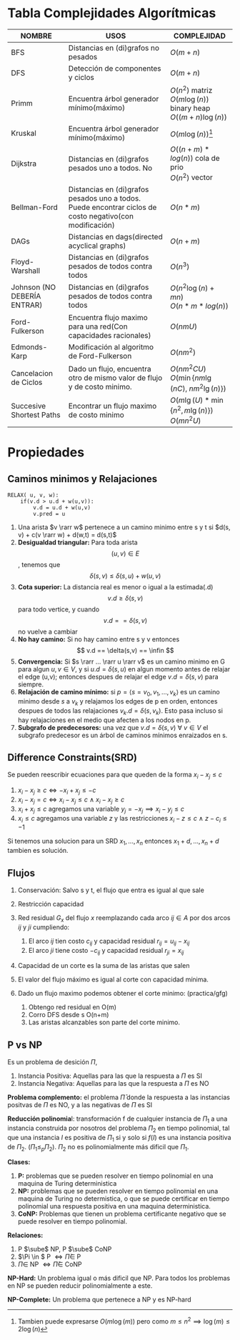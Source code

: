 # Tabla Complejidades Algorítmicas

| NOMBRE                      | USOS                                                         | COMPLEJIDAD                                                  |
| --------------------------- | ------------------------------------------------------------ | ------------------------------------------------------------ |
| BFS                         | Distancias en (di)grafos no pesados                          | $O(m+n)$                                                     |
| DFS                         | Detección de componentes y ciclos                            | $O(m+n)$                                                     |
| Primm                       | Encuentra árbol generador mínimo(máximo)                     | $O(n^2)$ matriz <br />$O(m\log(n))$ binary heap<br />$O((m+n)\log(n))$ |
| Kruskal                     | Encuentra árbol generador mínimo(máximo)                     | $O(m\log(n))$[^1]                                            |
| Dijkstra                    | Distancias en (di)grafos pesados uno a todos. No             | $O((n+m)*log(n))$ cola de prio<br />$O(n^2)$ vector          |
| Bellman-Ford                | Distancias en (di)grafos pesados uno a todos. Puede encontrar ciclos de costo negativo(con modificación) | $O(n*m)$                                                     |
| DAGs                        | Distancias en dags(directed acyclical graphs)                | $O(n+m)$                                                     |
| Floyd-Warshall              | Distancias en (di)grafos pesados de todos contra todos       | $O(n^3)$                                                     |
| Johnson (NO DEBERÍA ENTRAR) | Distancias en (di)grafos pesados de todos contra todos       | $O(n^2\log(n) + mn)$<br />$O(n*m*log(n))$                    |
| Ford-Fulkerson              | Encuentra flujo maximo para una red(Con capacidades racionales) | $O(nmU)$                                                     |
| Edmonds-Karp                | Modificación al algoritmo de Ford-Fulkerson                  | $O(nm^2)$                                                    |
| Cancelacion de Ciclos       | Dado un flujo, encuentra otro de mismo valor de flujo y de costo minimo. | $O(nm^2CU)$<br />$O(\min\{nm\lg(nC),\ nm^2\lg(n)\})$         |
| Succesive Shortest Paths    | Encontrar un flujo maximo de costo minimo                    | $O(m\lg(U)*\min\{n^2,m\lg(n)\})$<br />$O(mn^2U)$             |

[^1]: Tambien puede expresarse $O(m\log(m))$ pero como $m \leq n^2 \implies \log(m) \leq 2\log(n)$



# Propiedades

## Caminos minimos y Relajaciones

```
RELAX( u, v, w):
    if(v.d > u.d + w(u,v)):
        v.d = u.d + w(u,v)
        v.pred = u
```

1. Una arista $v \rarr w$ pertenece a un camino minimo entre s y t si $d(s, v) + c(v \rarr w) + d(w,t) = d(s,t)$
2. **Desigualdad triangular:** Para toda arista $$ (u,v) \in E$$, tenemos que $$ \delta(s,v) \leq \delta(s,u) + w(u,v) $$
3. **Cota superior:** La distancia real es menor o igual a la estimada(.d) $$ v.d \geq \delta(s,v)$$ para todo vertice, y cuando $$ v.d == \delta(s,v) $$ no vuelve a cambiar
4. **No hay camino:** Si no hay camino entre s y v entonces $$ v.d == \delta(s,v) == \infin $$
5. **Convergencia:** Si $s \rarr ... \rarr u \rarr v$ es un camino minimo en G para algun $u,v \in V$, y si $u.d = \delta(s, u)$ en algun momento antes de relajar el edge (u,v); entonces despues de relajar el edge $v.d = \delta(s,v)$ para siempre.
6. **Relajación de camino mínimo:** si $p = \langle s=v_0,v_1, ..., v_k \rangle$ es un camino minimo desde $s$ a $v_k$ y relajamos los edges de p en orden, entonces despues de todos las relajaciones $v_k.d = \delta(s,v_k)$. Esto pasa incluso si hay relajaciones en el medio que afecten a los nodos en p.
7. **Subgrafo de predecesores:** una vez que $v.d = \delta(s,v) \ \forall \ v \in V$ el subgrafo predecesor es un árbol de caminos mínimos enraizados en s.



## Difference Constraints(SRD)

Se pueden reescribir ecuaciones para que queden de la forma $x_i -x_j \leq c$

1. $x_i - x_j \geq c \iff -x_i + x_j \leq -c$ 
2. $x_i - x_j = c \iff x_i - x_j \leq c\ \land\ x_i - x_j \geq c$
3. $x_i + x_j \leq c$ agregamos una variable $y_j = -x_j \implies x_i - y_j \leq c$
4. $x_i \leq c$ agregamos una variable $z$ y las restricciones $x_i - z \leq c\ \land\ z - c_i \leq -1$



Si tenemos una solucion para un SRD $x_1,...,x_n$ entonces $x_1 + d,...,x_n + d$ tambien es solución.

## Flujos

1. Conservación: Salvo s y t, el flujo que entra es igual al que sale
2. Restricción capacidad
3. Red residual $G_x$ del flujo $x$ reemplazando cada arco $ij \in A$ por dos arcos $ij$ y $ji$ cumpliendo:

    1. El arco $ij$ tien costo $c_{ij}$ y capacidad residual $r_{ij} = u_{ij} - x_{ij}$
    2. El arco $ji$ tiene costo $-c_{ij}$ y capacidad residual $r_{ji} = x_{ij}$
4. Capacidad de un corte es la suma de las aristas que salen
5. El valor del flujo máximo es igual al corte con capacidad mínima.
6. Dado un flujo maximo podemos obtener el corte minimo: (practica/gfg)
    1. Obtengo red residual en O(m)
    2. Corro DFS desde s O(n+m)
    3. Las aristas alcanzables son parte del corte minimo.

## P vs NP

Es un problema de desición $\Pi$,

1. Instancia Positiva: Aquellas para las que la respuesta a $\Pi$ es SI
2. Instancia Negativa: Aquellas para las que la respuesta a $\Pi$ es NO

**Problema complemento:** el problema $\bar\Pi$ donde la respuesta a las instancias positvas de $\Pi$ es NO, y a las negativas de $\Pi$ es SI

**Reducción polinomia**l: transformación f de cualquier instancia de $\Pi_1$ a una instancia construida por nosotros del problema $\Pi_2$ en tiempo polinomial, tal que una instancia $I$ es positiva de $\Pi_1$ si y solo si $f(I)$ es una instancia positiva de $\Pi_2$. ($\Pi_1 \leq_p \Pi_2$). $\Pi_2$ no es polinomialmente más dificil que $\Pi_1$.

**Clases:**

1. **P:** problemas que se pueden resolver en tiempo polinomial en una maquina de Turing deterministica
2. **NP:** problemas que se pueden resolver en tiempo polinomial en una maquina de Turing no determistica, o que se puede certificar en tiempo polinomial una respuesta positiva en una maquina deterministica.
3. **CoNP:** Problemas que tienen un problema certificante negativo que se puede resolver en tiempo polinomial.

**Relaciones:**

1. P $\sube$ NP, P $\sube$ CoNP
2. $\Pi \in $ P $\iff \bar\Pi \in$ P
3. $\Pi \in$ NP $\iff \bar\Pi \in$ CoNP

**NP-Hard:**
Un problema igual o más dificil que NP. Para todos los problemas en NP se pueden reducir polinomialmente a este.

**NP-Complete:**
Un problema que pertenece a NP y es NP-hard